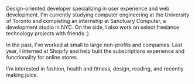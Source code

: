 Design-oriented developer specializing in user experience and web development. I'm currently studying computer engineering at the University of Toronto and completing an internship at Sanctuary Computer, a development studio in NYC. On the side, I also work on select freelance technology projects with friends :)

In the past, I've worked at small to large non-profits and companies. Last year, I interned at Shopify and help built the subscriptions experience and functionality for online stores.

I'm interested in fashion, health and fitness, design, reading, and recently making juice.



<!--
**uditdesai/uditdesai** is a ✨ _special_ ✨ repository because its `README.md` (this file) appears on your GitHub profile.

Here are some ideas to get you started:

- 🔭 I’m currently working on ...
- 🌱 I’m currently learning ...
- 👯 I’m looking to collaborate on ...
- 🤔 I’m looking for help with ...
- 💬 Ask me about ...
- 📫 How to reach me: ...
- 😄 Pronouns: ...
- ⚡ Fun fact: ...
-->
